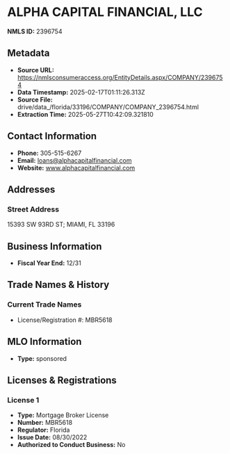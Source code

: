 # ALPHA CAPITAL FINANCIAL, LLC

**NMLS ID:** 2396754

## Metadata
- **Source URL:** https://nmlsconsumeraccess.org/EntityDetails.aspx/COMPANY/2396754
- **Data Timestamp:** 2025-02-17T01:11:26.313Z
- **Source File:** drive/data_/florida/33196/COMPANY/COMPANY_2396754.html
- **Extraction Time:** 2025-05-27T10:42:09.321810

## Contact Information
- **Phone:** 305-515-6267
- **Email:** loans@alphacapitalfinancial.com
- **Website:** www.alphacapitalfinancial.com

## Addresses
### Street Address
15393 SW 93RD ST; MIAMI, FL 33196

## Business Information
- **Fiscal Year End:** 12/31

## Trade Names & History
### Current Trade Names
- License/Registration #: MBR5618

## MLO Information
- **Type:** sponsored

## Licenses & Registrations

### License 1
- **Type:** Mortgage Broker License
- **Number:** MBR5618
- **Regulator:** Florida
- **Issue Date:** 08/30/2022
- **Authorized to Conduct Business:** No
